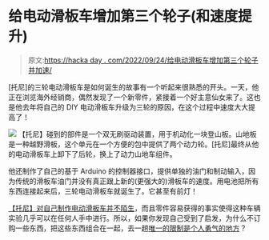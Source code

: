 # 给电动滑板车增加第三个轮子(和速度提升)

> 原文:[https://hacka day . com/2022/09/24/给电动滑板车增加第三个轮子并加速/](https://hackaday.com/2022/09/24/adding-a-third-wheel-and-speed-boost-to-an-electric-scooter/)

[托尼]的三轮电动滑板车是如何诞生的故事有一个听起来很熟悉的开头。一天，他正在浏览海外经销商，偶然发现了一个新零件，紧接着一个好主意仙女来了。这也是他去年将自己的 DIY 电动滑板车升级为三轮的原因，在这个过程中速度大大提高了！

[![](../Images/8b1e5e7ddc40ed99cab656e9a91e62a2.png)](https://hackaday.com/wp-content/uploads/2022/09/20211220_084557.jpg) 【托尼】碰到的部件是一个双无刷驱动装置，用于机动化一块登山板。山地板是一种越野滑板，这个单元在一个方便的包中提供了两个动力轮。[托尼]最终从他的电动滑板车上卸下了后轮，换上了动力山地车组件。

他还制作了自己的基于 Arduino 的控制器接口，提供单独的油门和制动输入，因为传统的滑板车油门并没有真正跟上新的(更强大的)滑板车的速度。用电池把所有东西连接起来后，三轮电动滑板车就诞生了。它甚至有前灯！

[【托尼】对自己制作电动滑板车并不陌生](https://hackaday.com/2019/06/24/failed-scooter-proves-the-worth-of-modular-design/)，而且零件容易获得的事实使得这种车辆实验几乎可以在任何人手中进行。所以，如果你发现自己受到了启发，为什么不订购一些东西，把这些东西组合在一起，去一趟[唯一的限制是个人勇气的地方](https://hackaday.com/2018/04/23/3000w-unicycles-only-limitation-is-personal-courage/)？